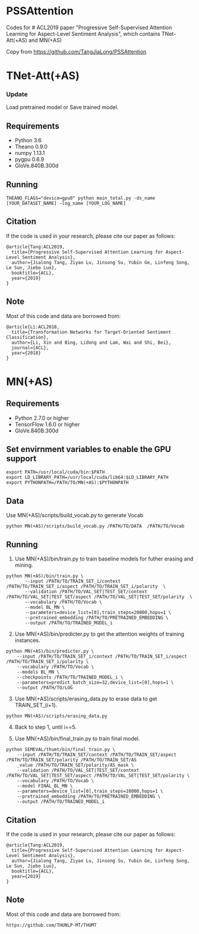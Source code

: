 # PSSAttention
Codes for # ACL2019 paper "Progressive Self-Supervised Attention Learning for Aspect-Level Sentiment Analysis", which contains TNet-Att(+AS) and MN(+AS)

Copy from https://github.com/TangJiaLong/PSSAttention

# TNet-Att(+AS)

### Update
Load pretrained model or Save trained model.

## Requirements
* Python 3.6
* Theano 0.9.0
* numpy 1.13.1
* pygpu 0.6.9
* GloVe.840B.300d

## Running
```
THEANO_FLAGS="device=gpu0" python main_total.py -ds_name [YOUR_DATASET_NAME] -log_name [YOUR_LOG_NAME]
```

## Citation
If the code is used in your research, please cite our paper as follows:
```
@article{Tang:ACL2019,
  title={Progressive Self-Supervised Attention Learning for Aspect-Level Sentiment Analysis},
  author={Jialong Tang, Ziyao Lu, Jinsong Su, Yubin Ge, Linfeng Song, Le Sun, Jiebo Luo},
  booktitle={ACL},
  year={2019}
}
```

## Note
Most of this code and data are borrowed from:
```
@article{Li:ACL2018,
  title={Transformation Networks for Target-Oriented Sentiment Classification},
  author={Li, Xin and Bing, Lidong and Lam, Wai and Shi, Bei},
  journal={ACL},
  year={2018}
}
```

# MN(+AS)

## Requirements
* Python 2.7.0 or higher
* TensorFlow 1.6.0 or higher
* GloVe.840B.300d

## Set envirnment variables to enable the GPU support
```
export PATH=/usr/local/cuda/bin:$PATH
export LD_LIBRARY_PATH=/usr/local/cuda/lib64:$LD_LIBRARY_PATH
export PYTHONPATH=/PATH/TO/MN(+AS):$PYTHONPATH
```

## Data

Use MN(+AS)/scripts/build_vocab.py to generate Vocab
```
python MN(+AS)/scripts/build_vocab.py /PATH/TO/DATA  /PATH/TO/Vocab 
```

## Running

1. Use MN(+AS)/bin/train.py to train baseline models for futher erasing and mining.
```
python MN(+AS)/bin/train.py \
       --input /PATH/TO/TRAIN_SET_i/context /PATH/TO/TRAIN_SET_i/aspect /PATH/TO/TRAIN_SET_i/polarity  \
       --validation /PATH/TO/VAL_SET|TEST_SET/context /PATH/TO/VAL_SET|TEST_SET/aspect /PATH/TO/VAL_SET|TEST_SET/polarity  \
       --vocabulary /PATH/TO/Vocab \
       --model BL_MN \
       --parameters=device_list=[0],train_steps=20000,hops=1 \
       --pretrained_embedding /PATH/TO/PRETRAINED_EMBEDDING \
       --output /PATH/TO/TRAINED_MODEL_i
```
2. Use MN(+AS)/bin/predicter.py to get the attention weights of training instances.
```
python MN(+AS)/bin/predicter.py \
    --input /PATH/TO/TRAIN_SET_i/context /PATH/TO/TRAIN_SET_i/aspect /PATH/TO/TRAIN_SET_i/polarity \
    --vocabulary /PATH/TO/Vocab \
    --models BL_MN \
    --checkpoints /PATH/TO/TRAINED_MODEL_i \
    --parameters=predict_batch_size=32,device_list=[0],hops=1 \
    --output /PATH/TO/LOG
```
3. Use MN(+AS)/scripts/erasing_data.py to erase data to get TRAIN_SET_(i+1).
```
python MN(+AS)/scripts/erasing_data.py
```
4. Back to step 1, until i==5.

5. Use MN(+AS)/bin/final_train.py to train final model.
```
python SEMEVAL/thumt/bin/final_train.py \
    --input /PATH/TO/TRAIN_SET/context /PATH/TO/TRAIN_SET/aspect /PATH/TO/TRAIN_SET/polarity /PATH/TO/TRAIN_SET/AS
    _value /PATH/TO/TRAIN_SET/polarity/AS_mask \
    --validation /PATH/TO/VAL_SET|TEST_SET/context /PATH/TO/VAL_SET|TEST_SET/aspect /PATH/TO/VAL_SET|TEST_SET/polarity \
    --vocabulary /PATH/TO/Vocab \
    --model FINAL_BL_MN \
    --parameters=device_list=[0],train_steps=10000,hops=1 \
    --pretrained_embedding /PATH/TO/PRETRAINED_EMBEDDING \
    --output /PATH/TO/TRAINED_MODEL_i
```

## Citation
If the code is used in your research, please cite our paper as follows:
```
@article{Tang:ACL2019,
  title={Progressive Self-Supervised Attention Learning for Aspect-Level Sentiment Analysis},
  author={Jialong Tang, Ziyao Lu, Jinsong Su, Yubin Ge, Linfeng Song, Le Sun, Jiebo Luo},
  booktitle={ACL},
  year={2019}
}
```

## Note
Most of this code and data are borrowed from:
```
https://github.com/THUNLP-MT/THUMT
```

